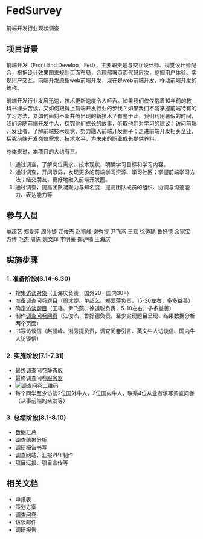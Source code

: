 # FedSurvey
前端开发行业现状调查


## 项目背景
前端开发（Front End Develop，Fed），主要职责是与交互设计师、视觉设计师配合，根据设计效果图来规划页面布局，合理部署页面代码层次，挖掘用户体验、实现用户交互。前端开发原指web前端开发，现在是web前端开发、移动前端开发的统称。

前端开发行业发展迅速，技术更新速度令人咂舌。如果我们仅仅抱着10年前的教科书埋头苦读，又如何跟得上前端开发行业的步伐？如果我们不能掌握前端特有的学习方法，又如何面对不断井喷出现的新技术？有鉴于此，我们利用暑假的时间，我们追随前端开发牛人，探究他们成长的故事，听取他们对学习的建议；访问前端开发业者，了解前端技术现状、努力融入前端开发圈子；走进前端开发相关企业，探究前端开发岗位需求、技术水平，为未来的职业成长提供养料。

总体来说，本项目的大约有三。

1. 通过调查，了解岗位需求、技术现状，明确学习目标和学习内容。
2. 通过调查，开阔眼界，发现更多的前端学习资源、学习社区；掌握前端学习方法；结交朋友，更好地融入前端开发圈。
3. 通过调查，提高团队凝聚力与知名度，提高团队成员的组织、协调与沟通能力、表达能力等

## 参与人员
单超艺 郑爱萍 周冰婕 江俊杰 赵凯峰 谢秀提 尹飞燕 王瑶 徐道聪 鲁好德
余家宝 方博 毛杰 周陈 姚文辉 李明豪 郑钟楠
王海庆
## 实施步骤
### 1. 准备阶段(6.14-6.30)

- 搜集[访谈对象](master.md)（王海庆负责，国外20+ 国内30+）
- 准备调查问卷题目（周冰婕、单超艺、郑爱萍负责，15-20左右，多多益善）
- 确定[访谈题目](interview.md)（王瑶、尹飞燕、徐道聪负责，5-10左右，多多益善）
- 制作[调查问卷网页](//happyfedclub.github.io/FedSurvey/web/static/questionnaire3/index.html)（江俊杰、鲁好德负责，至少实现题目呈现、结果数据分析两个页面）
- 书写访谈信（赵凯峰、谢秀提负责，调查问卷引言、英文牛人访谈信、国内牛人访谈信）

### 2. 实施阶段(7.1-7.31)

- 最终调查问卷[静态版](//happyfedclub.github.io/FedSurvey/web/static/q/index.html)
- 最终调查问卷[服务器](//sxaxbwg.org.cn/aixin/fed/)
- ![调查问卷二维码](//happyfedclub.github.io/FedSurvey/img/qr.png)
- 每个同学至少访谈2位国外牛人，3位国内牛人，联系4位从业者填写调查问卷（从事前端的亲友等）

### 3. 总结阶段(8.1-8.10)

- 数据汇总
- 调查结果分析
- 调研报告书写
- 调查网站、汇报PPT制作
- 项目汇报、项目宣传等

## 相关文档

- 申报表 
- 策划方案
- [调查问卷](//sxaxbwg.org.cn/aixin/fed/)
- 访谈邮件
- 调研报告
